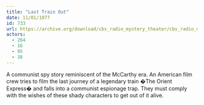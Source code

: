 ```yaml
---
title: "Last Train Out"
date: 11/01/1977
id: 733
url: https://archive.org/download/cbs_radio_mystery_theater/cbs_radio_mystery_theater-0701-0750.zip/cbs_radio_mystery_theater-0701-0750%2Fcbsrmt_0733_last_train_out.mp3
actors:
  - 264
  - 16
  - 95
  - 38
---
```

A communist spy story reminiscent of the McCarthy era. An American film crew tries to film the last journey of a legendary train �The Orient Express� and falls into a communist espionage trap. They must comply with the wishes of these shady characters to get out of it alive.